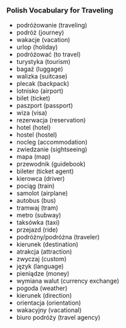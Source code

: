 ### Polish Vocabulary for Traveling

- podróżowanie (traveling)
- podróż (journey)
- wakacje (vacation)
- urlop (holiday)
- podróżować (to travel)
- turystyka (tourism)
- bagaż (luggage)
- walizka (suitcase)
- plecak (backpack)
- lotnisko (airport)
- bilet (ticket)
- paszport (passport)
- wiza (visa)
- rezerwacja (reservation)
- hotel (hotel)
- hostel (hostel)
- nocleg (accommodation)
- zwiedzanie (sightseeing)
- mapa (map)
- przewodnik (guidebook)
- bileter (ticket agent)
- kierowca (driver)
- pociąg (train)
- samolot (airplane)
- autobus (bus)
- tramwaj (tram)
- metro (subway)
- taksówka (taxi)
- przejazd (ride)
- podróżny/podróżna (traveler)
- kierunek (destination)
- atrakcja (attraction)
- zwyczaj (custom)
- język (language)
- pieniądze (money)
- wymiana walut (currency exchange)
- pogoda (weather)
- kierunek (direction)
- orientacja (orientation)
- wakacyjny (vacational)
- biuro podróży (travel agency)

